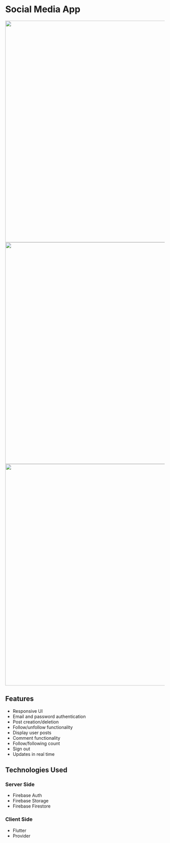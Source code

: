 # Social Media App
<img src="https://github.com/Eddz7/social-media-app/assets/102757712/c78b66dc-164d-4f59-9f45-3ac666c6f5b2" width="700">
<img src="https://github.com/Eddz7/social-media-app/assets/102757712/33a89350-8213-42fa-afa9-773f6d4d993f" width="700">
<img src="https://github.com/Eddz7/social-media-app/assets/102757712/6582420a-ba07-4544-958f-f766f1c80654"  width="700">

## Features

- Responsive UI
- Email and password authentication
- Post creation/deletion
- Follow/unfollow functionality
- Display user posts
- Comment functionality
- Follow/following count
- Sign out
- Updates in real time

## Technologies Used

### Server Side
- Firebase Auth
- Firebase Storage
- Firebase Firestore

### Client Side
- Flutter
- Provider
